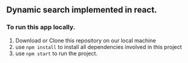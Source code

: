 ## Dynamic search implemented in react. 

### To run this app locally.
1) Download or Clone this repository on our local machine
2) use `npm install` to install all dependencies involved in this project
3) use `npm start` to run the project.

